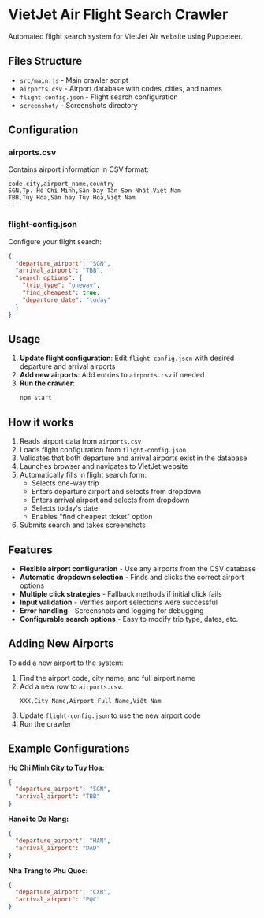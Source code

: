 # VietJet Air Flight Search Crawler

Automated flight search system for VietJet Air website using Puppeteer.

## Files Structure

- `src/main.js` - Main crawler script
- `airports.csv` - Airport database with codes, cities, and names
- `flight-config.json` - Flight search configuration
- `screenshot/` - Screenshots directory

## Configuration

### airports.csv
Contains airport information in CSV format:
```csv
code,city,airport_name,country
SGN,Tp. Hồ Chí Minh,Sân bay Tân Sơn Nhất,Việt Nam
TBB,Tuy Hòa,Sân bay Tuy Hòa,Việt Nam
...
```

### flight-config.json
Configure your flight search:
```json
{
  "departure_airport": "SGN",
  "arrival_airport": "TBB", 
  "search_options": {
    "trip_type": "oneway",
    "find_cheapest": true,
    "departure_date": "today"
  }
}
```

## Usage

1. **Update flight configuration**: Edit `flight-config.json` with desired departure and arrival airports
2. **Add new airports**: Add entries to `airports.csv` if needed
3. **Run the crawler**:
   ```bash
   npm start
   ```

## How it works

1. Reads airport data from `airports.csv`
2. Loads flight configuration from `flight-config.json`
3. Validates that both departure and arrival airports exist in the database
4. Launches browser and navigates to VietJet website
5. Automatically fills in flight search form:
   - Selects one-way trip
   - Enters departure airport and selects from dropdown
   - Enters arrival airport and selects from dropdown  
   - Selects today's date
   - Enables "find cheapest ticket" option
6. Submits search and takes screenshots

## Features

- **Flexible airport configuration** - Use any airports from the CSV database
- **Automatic dropdown selection** - Finds and clicks the correct airport options
- **Multiple click strategies** - Fallback methods if initial click fails
- **Input validation** - Verifies airport selections were successful
- **Error handling** - Screenshots and logging for debugging
- **Configurable search options** - Easy to modify trip type, dates, etc.

## Adding New Airports

To add a new airport to the system:

1. Find the airport code, city name, and full airport name
2. Add a new row to `airports.csv`:
   ```csv
   XXX,City Name,Airport Full Name,Việt Nam
   ```
3. Update `flight-config.json` to use the new airport code
4. Run the crawler

## Example Configurations

**Ho Chi Minh City to Tuy Hoa:**
```json
{
  "departure_airport": "SGN",
  "arrival_airport": "TBB"
}
```

**Hanoi to Da Nang:**
```json
{
  "departure_airport": "HAN", 
  "arrival_airport": "DAD"
}
```

**Nha Trang to Phu Quoc:**
```json
{
  "departure_airport": "CXR",
  "arrival_airport": "PQC"
}
```
